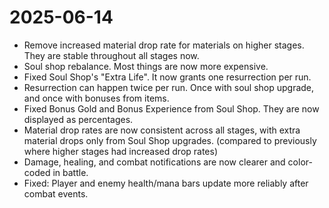 # 2025-06-14

- Remove increased material drop rate for materials on higher stages. They are stable throughout all stages now.
- Soul shop rebalance. Most things are now more expensive.
- Fixed Soul Shop's "Extra Life". It now grants one resurrection per run.
- Resurrection can happen twice per run. Once with soul shop upgrade, and once with bonuses from items.
- Fixed Bonus Gold and Bonus Experience from Soul Shop. They are now displayed as percentages.
- Material drop rates are now consistent across all stages, with extra material drops only from Soul Shop upgrades. (compared to previously where higher stages had increased drop rates)
- Damage, healing, and combat notifications are now clearer and color-coded in battle.
- Fixed: Player and enemy health/mana bars update more reliably after combat events.

